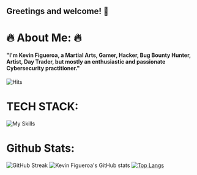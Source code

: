 ## Greetings and welcome! 👋

# 🔥 About Me: 🔥
#### "I'm Kevin Figueroa, a Martial Arts, Gamer, Hacker, Bug Bounty Hunter, Artist, Day Trader, but mostly an enthusiastic and passionate Cybersecurity practitioner."
![Hits](https://hits.seeyoufarm.com/api/count/incr/badge.svg?url=https%3A%2F%2Fgithub.com%2F1KevinFigueroa%2Fhit-counter)

# TECH STACK:
![My Skills](https://skillicons.dev/icons?i=regex,bash,vim,vscode,visualstudio,md,html,css,javascript,python,c,java,figma,git,github,docker,postgres,mongodb,aws,gcp,ai,aiscript&theme=dark)

# Github Stats:
![GitHub Streak](https://streak-stats.demolab.com/?user=1KevinFigueroa&show_icons=true&theme=radical)
![Kevin Figueroa's GitHub stats](https://github-readme-stats.vercel.app/api?username=1KevinFigueroa&show_icons=true&theme=merko)
[![Top Langs](https://github-readme-stats.vercel.app/api/top-langs/?username=1KevinFigueroa&layout=compact&show_icons=true&theme=merko)](https://github.com/1KevinFigueroa/github-readme-stats)


<!--
**1KevinFigueroa/1KevinFigueroa** is a ✨ _special_ ✨ repository because its `README.md` (this file) appears on your GitHub profile.

Here are some ideas to get you started:

- 🔭 I’m currently working on ...
- 🌱 I’m currently learning ...
- 👯 I’m looking to collaborate on ...
- 🤔 I’m looking for help with ...
- 💬 Ask me about ...
- 📫 How to reach me: ...
- 😄 Pronouns: ...
- ⚡ Fun fact: ...
-->
